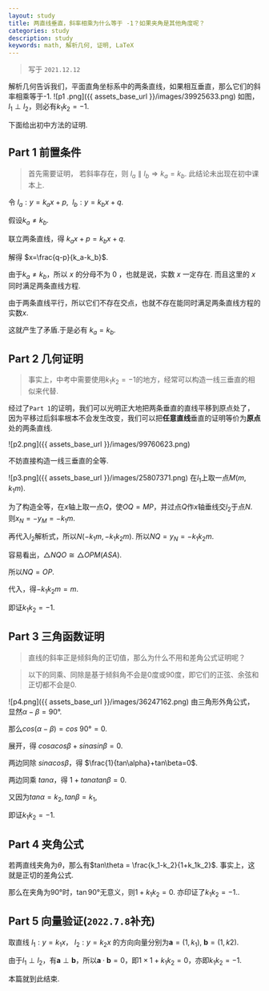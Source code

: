 ```yaml
---
layout: study
title: 两直线垂直，斜率相乘为什么等于 -1？如果夹角是其他角度呢？
categories: study
description: study
keywords: math, 解析几何, 证明, LaTeX
---
```


>写于 `2021.12.12`

解析几何告诉我们，平面直角坐标系中的两条直线，如果相互垂直，那么它们的斜率相乘等于-1.
![p1
.png]({{ assets_base_url }}/images/39925633.png)
如图，$l_1\perp l_2$，则必有$k_1k_2=-1$.


下面给出初中方法的证明.

## Part 1 前置条件

>首先需要证明， 若斜率存在，则 $l_a\parallel l_b \Rightarrow k_a=k_b$. 此结论未出现在初中课本上.

令 $l_a:y=k_ax+p ,\ \ l_b:y=k_bx+q$.


假设$k_a \ne k_b$.

联立两条直线，得 $k_ax+p=k_bx+q$.

解得 $x=\frac{q-p}{k_a-k_b}$. 

由于$k_a\ne k_b$，所以 $x$ 的分母不为 $0$ ，也就是说，实数 $x$ 一定存在. 而且这里的 $x$ 同时满足两条直线方程.

由于两条直线平行，所以它们不存在交点，也就不存在能同时满足两条直线方程的实数$x$.

这就产生了矛盾.于是必有 $k_a=k_b$.

## Part 2 几何证明

>事实上，中考中需要使用$k_1k_2=-1$的地方，经常可以构造一线三垂直的相似来代替.

经过了`Part 1`的证明，我们可以光明正大地把两条垂直的直线平移到原点处了，因为平移过后斜率根本不会发生改变，我们可以把**任意直线**垂直的证明等价为**原点**处的两条直线.

![p2.png]({{ assets_base_url }}/images/99760623.png)

不妨直接构造一线三垂直的全等.

![p3.png]({{ assets_base_url }}/images/25807371.png)
在$l_1$上取一点$M(m,k_1m)$.

为了构造全等，在$x$轴上取一点$Q$，使$OQ=MP$，并过点$Q$作$x$轴垂线交$l_2$于点$N$. 则$x_N=-y_M=-k_1m$.

再代入$l_2$解析式，所以$N(-k_1m,-k_1k_2m)$. 所以$NQ=y_N=-k_1k_2m$.

容易看出，$△NQO\cong△OPM(ASA)$.

所以$NQ=OP$.

代入，得$-k_1k_2m=m$.

即证$k_1k_2=-1$.

## Part 3 三角函数证明
>直线的斜率正是倾斜角的正切值，那么为什么不用和差角公式证明呢？

>以下的同乘、同除是基于倾斜角不会是0度或90度，即它们的正弦、余弦和正切都不会是0.

![p4.png]({{ assets_base_url }}/images/36247162.png)
由三角形外角公式，显然$\alpha-\beta=90°$.

那么$cos(\alpha-\beta)=cos \ 90°=0$.

展开，得 $cos\alpha cos\beta +sin\alpha sin\beta = 0$.

两边同除 $sin\alpha cos\beta$，得 $\frac{1}{tan\alpha}+tan\beta=0$.

两边同乘 $tan\alpha$，得 $1+tan\alpha tan\beta=0$.

又因为$tan\alpha =k_2, tan\beta = k_1$,

即证$k_1k_2=-1$.

## Part 4 夹角公式
若两直线夹角为$\theta$，那么有$tan\theta = \frac{k_1-k_2}{1+k_1k_2}$. 事实上，这就是正切的差角公式.

那么在夹角为$90°$时，$\tan 90°$无意义，则$1+k_1k_2=0$. 亦印证了$k_1k_2=-1$..


## Part 5 向量验证(`2022.7.8`补充)

取直线 $l_1:y=k_1x$， $l_2:y=k_2x$ 的方向向量分别为$\boldsymbol{a} = (1,k_1)$, $\boldsymbol{b} = (1,k2)$.

由于$l_1\perp l_2$，有$\boldsymbol{a}\perp \boldsymbol{b}$，所以$\boldsymbol{a} \cdot \boldsymbol{b}=0$，即$1\times1+k_1k_2=0$，亦即$k_1k_2=-1$.


本篇就到此结束.